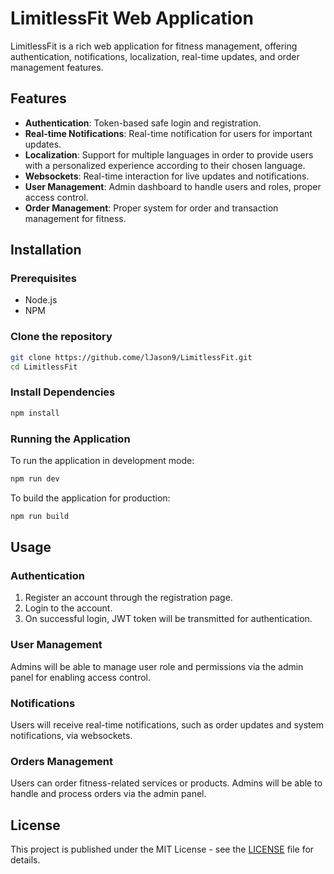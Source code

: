 # LimitlessFit Web Application

LimitlessFit is a rich web application for fitness management, offering authentication, notifications, localization, real-time updates, and order management features.

## Features

- **Authentication**: Token-based safe login and registration.
- **Real-time Notifications**: Real-time notification for users for important updates.
- **Localization**: Support for multiple languages in order to provide users with a personalized experience according to their chosen language.
- **Websockets**: Real-time interaction for live updates and notifications.
- **User Management**: Admin dashboard to handle users and roles, proper access control.
- **Order Management**: Proper system for order and transaction management for fitness.

## Installation

### Prerequisites

- Node.js
- NPM

### Clone the repository

```bash
git clone https://github.come/lJason9/LimitlessFit.git
cd LimitlessFit
```

### Install Dependencies

```bash
npm install
```

### Running the Application

To run the application in development mode:

```bash
npm run dev
```

To build the application for production:

```bash
npm run build
```

## Usage

### Authentication

1. Register an account through the registration page.
2. Login to the account.
3. On successful login, JWT token will be transmitted for authentication.

### User Management

Admins will be able to manage user role and permissions via the admin panel for enabling access control.

### Notifications

Users will receive real-time notifications, such as order updates and system notifications, via websockets.

### Orders Management

Users can order fitness-related services or products. Admins will be able to handle and process orders via the admin panel.

## License

This project is published under the MIT License - see the [LICENSE](LICENSE) file for details.
